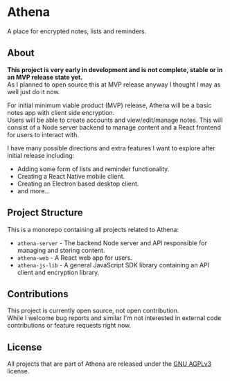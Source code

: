 # Athena
A place for encrypted notes, lists and reminders.

## About
**This project is very early in development and is not complete, stable or in an MVP release state yet.**  
As I planned to open source this at MVP release anyway I thought I may as well just do it now.

For initial minimum viable product (MVP) release, Athena will be a basic notes app with client side encryption.  
Users will be able to create accounts and view/edit/manage notes.
This will consist of a Node server backend to manage content and a React frontend for users to interact with.

I have many possible directions and extra features I want to explore after initial release including:
- Adding some form of lists and reminder functionality.
- Creating a React Native mobile client.
- Creating an Electron based desktop client.
- and more...

## Project Structure
This is a monorepo containing all projects related to Athena:
- `athena-server` - The backend Node server and API responsible for managing and storing content.
- `athena-web` - A React web app for users.
- `athena-js-lib` - A general JavaScript SDK library containing an API client and encryption library.

## Contributions
This project is currently open source, not open contribution.  
While I welcome bug reports and similar I'm not interested in external code contributions or feature requests right now.

## License
All projects that are part of Athena are released under the [GNU AGPLv3](https://choosealicense.com/licenses/agpl-3.0/) license.
